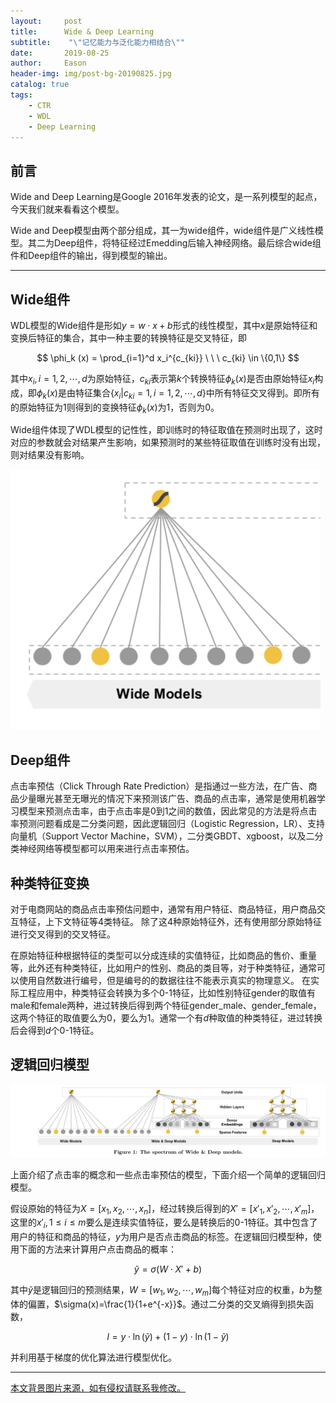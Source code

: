 ```yaml
---
layout:     post
title:      Wide & Deep Learning
subtitle:    "\"记忆能力与泛化能力相结合\""
date:       2019-08-25
author:     Eason
header-img: img/post-bg-20190825.jpg
catalog: true
tags:
    - CTR
    - WDL
    - Deep Learning
---
```



<!-- 显示公式 -->
<head>
    <script src="https://cdn.mathjax.org/mathjax/latest/MathJax.js?config=TeX-AMS-MML_HTMLorMML" type="text/javascript"></script>
    <script type="text/x-mathjax-config">
        MathJax.Hub.Config({
            tex2jax: {
            skipTags: ['script', 'noscript', 'style', 'textarea', 'pre'],
            inlineMath: [['$','$']]
            }
        });
    </script>
</head>




## 前言

Wide and Deep Learning是Google 2016年发表的论文，是一系列模型的起点，今天我们就来看看这个模型。

Wide and Deep模型由两个部分组成，其一为wide组件，wide组件是广义线性模型。其二为Deep组件，将特征经过Emedding后输入神经网络。最后综合wide组件和Deep组件的输出，得到模型的输出。

---

## Wide组件
WDL模型的Wide组件是形如$y=w\cdot x +b$形式的线性模型，其中$x$是原始特征和变换后特征的集合，其中一种主要的转换特征是交叉特征，即

$$
\phi_k (x) = \prod_{i=1}^d x_i^{c_{ki}} \ \ \   c_{ki} \in \{0,1\}
$$

其中$x_i,i=1,2,\cdots,d$为原始特征，$c_{ki}$表示第$k$个转换特征$\phi_k(x)$是否由原始特征$x_i$构成，即$\phi_k(x)$是由特征集合$\{ x_i | c_{ki} = 1, i=1,2,\cdots,d\}$中所有特征交叉得到。即所有的原始特征为1则得到的变换特征$\phi_k(x)$为1，否则为0。

Wide组件体现了WDL模型的记性性，即训练时的特征取值在预测时出现了，这时对应的参数就会对结果产生影响，如果预测时的某些特征取值在训练时没有出现，则对结果没有影响。

![Wide and Deep](../img/2019-08-25-Wide.png)

## Deep组件

点击率预估（Click Through Rate Prediction）是指通过一些方法，在广告、商品少量曝光甚至无曝光的情况下来预测该广告、商品的点击率，通常是使用机器学习模型来预测点击率，由于点击率是0到1之间的数值，因此常见的方法是将点击率预测问题看成是二分类问题，因此逻辑回归（Logistic Regression，LR）、支持向量机（Support Vector Machine，SVM），二分类GBDT、xgboost，以及二分类神经网络等模型都可以用来进行点击率预估。

## 种类特征变换

对于电商网站的商品点击率预估问题中，通常有用户特征、商品特征，用户商品交互特征，上下文特征等4类特征。
除了这4种原始特征外，还有使用部分原始特征进行交叉得到的交叉特征。

在原始特征种根据特征的类型可以分成连续的实值特征，比如商品的售价、重量等，此外还有种类特征，比如用户的性别、商品的类目等，对于种类特征，通常可以使用自然数进行编号，但是编号的的数据往往不能表示真实的物理意义。
在实际工程应用中，种类特征会转换为多个0-1特征，比如性别特征gender的取值有male和female两种，进过转换后得到两个特征gender_male、gender_female，这两个特征的取值要么为0，要么为1。通常一个有$d$种取值的种类特征，进过转换后会得到$d$个0-1特征。

## 逻辑回归模型

![Wide and Deep](../img/2019-08-25-WDL.png)

上面介绍了点击率的概念和一些点击率预估的模型，下面介绍一个简单的逻辑回归模型。

假设原始的特征为$X=[x_1,x_2,\cdots,x_n]$，经过转换后得到的$X'=[x'_1,x'_2,\cdots,x'_m]$，这里的$x'_i,1\leqslant i \leqslant m$要么是连续实值特征，要么是转换后的0-1特征。其中包含了用户的特征和商品的特征，$y$为用户是否点击商品的标签。在逻辑回归模型种，使用下面的方法来计算用户点击商品的概率：

$$
\tilde{y} = \sigma(W\cdot X' + b)
$$

其中$\tilde{y}$是逻辑回归的预测结果，$W=[w_1,w_2,\cdots,w_m]$每个特征对应的权重，$b$为整体的偏置，$\sigma(x)=\frac{1}{1+e^{-x}}$。通过二分类的交叉熵得到损失函数，

$$
l = y \cdot \ln(\tilde{y}) + (1-y) \cdot \ln(1-\tilde{y})
$$

并利用基于梯度的优化算法进行模型优化。



---
[本文背景图片来源，如有侵权请联系我修改。](https://bbs.coloros.com/thread-106169-1-1.html)